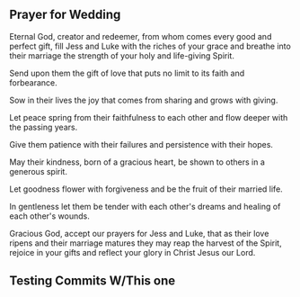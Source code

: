 ## Prayer for Wedding
Eternal God,
creator and redeemer,
from whom comes every good and perfect gift,
fill Jess and Luke with the riches of your grace
and breathe into their marriage
the strength of your holy and life-giving Spirit.

Send upon them the gift of love
that puts no limit to its faith and forbearance.

Sow in their lives the joy that comes from sharing
and grows with giving.

Let peace spring from their faithfulness to each other
and flow deeper with the passing years.

Give them patience with their failures
and persistence with their hopes.

May their kindness, born of a gracious heart,
be shown to others in a generous spirit.

Let goodness flower with forgiveness
and be the fruit of their married life.

In gentleness let them be tender with each other's dreams
and healing of each other's wounds.

Gracious God,
accept our prayers for Jess and Luke,
that as their love ripens
and their marriage matures
they may reap the harvest of the Spirit,
rejoice in your gifts
and reflect your glory in Christ Jesus our Lord.

## Testing Commits W/This one
